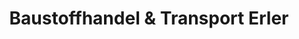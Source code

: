 ---
title: "Baustoffhandel & Transport Erler"
url: /oberschoena/baustoffhandel-und-transport-erler/
shop: Baustoffe
---